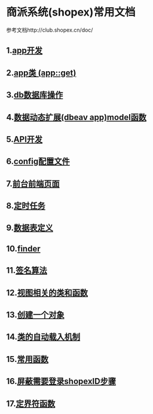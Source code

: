 # 商派系统(shopex)常用文档

参考文档http://club.shopex.cn/doc/

## 1.[app开发](/shopex/create_app.md 'app开发')

## 2.[app类 (app::get)](/shopex/app_class.md 'app类 (app::get)')

## 3.[db数据库操作](/shopex/db.md 'db数据库操作')

## 4.[数据动态扩展(dbeav app)model函数](/shopex/dbeav_model.md '数据动态扩展(dbeav app)model函数')

## 5.[API开发](/shopex/api.md 'API开发')

## 6.[config配置文件](/shopex/config.md 'config配置文件')

## 7.[前台前端页面](/shopex/front_html_page.md '前台前端页面')

## 8.[定时任务](/shopex/crontab.md '定时任务')

## 9.[数据表定义](/shopex/dbschema.md '数据表定义')

## 10.[finder](/shopex/finder.md 'finder')

## 11.[签名算法](/shopex/sign.md '签名算法')

## 12.[视图相关的类和函数](/shopex/view_class_function.md '视图相关的类和函数')

## 13.[创建一个对象](/shopex/create_obj.md '创建一个对象')

## 14.[类的自动载入机制](/shopex/class_auto_load.md '类的自动载入机制')

## 15.[常用函数](/shopex/common_function.md '常用函数')

## 16.[屏蔽需要登录shopexID步骤](/shopex/shopex_id.md '屏蔽需要登录shopexID步骤')  

## 17.[定界符函数](/shopex/delimiter_func.md '定界符函数')
